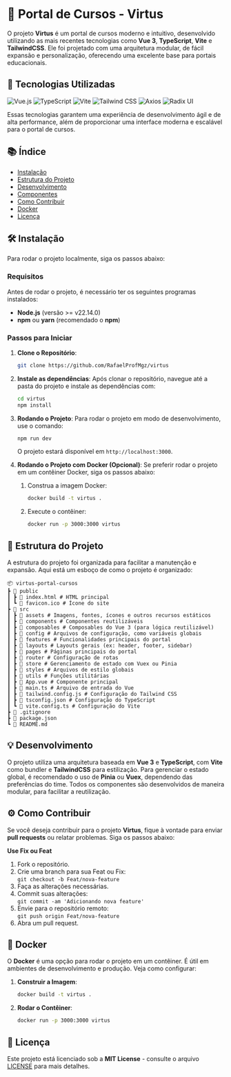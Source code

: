 # 🚀 **Portal de Cursos - Virtus**

O projeto **Virtus** é um portal de cursos moderno e intuitivo, desenvolvido utilizando as mais recentes tecnologias como **Vue 3**, **TypeScript**, **Vite** e **TailwindCSS**. Ele foi projetado com uma arquitetura modular, de fácil expansão e personalização, oferecendo uma excelente base para portais educacionais.

## 🌟 Tecnologias Utilizadas

![Vue.js](https://img.shields.io/badge/Vue.js-4FC08D?style=for-the-badge&logo=vue.js&logoColor=white)
![TypeScript](https://img.shields.io/badge/TypeScript-3178C6?style=for-the-badge&logo=typescript&logoColor=white)
![Vite](https://img.shields.io/badge/Vite-646CFF?style=for-the-badge&logo=vite&logoColor=white)
![Tailwind CSS](https://img.shields.io/badge/Tailwind%20CSS-06B6D4?style=for-the-badge&logo=tailwindcss&logoColor=white)
![Axios](https://img.shields.io/badge/Axios-5A29E4?style=for-the-badge&logo=axios&logoColor=white)
![Radix UI](https://img.shields.io/badge/Radix%20UI-000000?style=for-the-badge&logo=radixui&logoColor=white)

Essas tecnologias garantem uma experiência de desenvolvimento ágil e de alta performance, além de proporcionar uma interface moderna e escalável para o portal de cursos.

## 📚 Índice

- [Instalação](#instalação)
- [Estrutura do Projeto](#estrutura-do-projeto)
- [Desenvolvimento](#desenvolvimento)
- [Componentes](#componentes)
- [Como Contribuir](#como-contribuir)
- [Docker](#docker)
- [Licença](#licença)

## 🛠️ Instalação

Para rodar o projeto localmente, siga os passos abaixo:

### Requisitos

Antes de rodar o projeto, é necessário ter os seguintes programas instalados:

- **Node.js** (versão >= v22.14.0)
- **npm** ou **yarn** (recomendado o **npm**)

### Passos para Iniciar

1. **Clone o Repositório**:

   ```bash
   git clone https://github.com/RafaelProfMgz/virtus
   ```

2. **Instale as dependências**:
   Após clonar o repositório, navegue até a pasta do projeto e instale as dependências com:

   ```bash
   cd virtus
   npm install
   ```

3. **Rodando o Projeto**:
   Para rodar o projeto em modo de desenvolvimento, use o comando:

   ```bash
   npm run dev
   ```

   O projeto estará disponível em `http://localhost:3000`.

4. **Rodando o Projeto com Docker (Opcional)**:
   Se preferir rodar o projeto em um contêiner Docker, siga os passos abaixo:
   1. Construa a imagem Docker:
      ```bash
      docker build -t virtus .
      ```
   2. Execute o contêiner:
      ```bash
      docker run -p 3000:3000 virtus
      ```

## 📁 Estrutura do Projeto

A estrutura do projeto foi organizada para facilitar a manutenção e expansão. Aqui está um esboço de como o projeto é organizado:

```plaintext
📦 virtus-portal-cursos
┣ 📂 public
┃ ┣ 📜 index.html # HTML principal
┃ ┗ 📜 favicon.ico # Ícone do site
┣ 📂 src
┃ ┣ 📂 assets # Imagens, fontes, ícones e outros recursos estáticos
┃ ┣ 📂 components # Componentes reutilizáveis
┃ ┣ 📂 composables # Composables do Vue 3 (para lógica reutilizável)
┃ ┣ 📂 config # Arquivos de configuração, como variáveis globais
┃ ┣ 📂 features # Funcionalidades principais do portal
┃ ┣ 📂 layouts # Layouts gerais (ex: header, footer, sidebar)
┃ ┣ 📂 pages # Páginas principais do portal
┃ ┣ 📂 router # Configuração de rotas
┃ ┣ 📂 store # Gerenciamento de estado com Vuex ou Pinia
┃ ┣ 📂 styles # Arquivos de estilo globais
┃ ┣ 📂 utils # Funções utilitárias
┃ ┣ 📜 App.vue # Componente principal
┃ ┣ 📜 main.ts # Arquivo de entrada do Vue
┃ ┣ 📜 tailwind.config.js # Configuração do Tailwind CSS
┃ ┣ 📜 tsconfig.json # Configuração do TypeScript
┃ ┗ 📜 vite.config.ts # Configuração do Vite
┣ 📜 .gitignore
┣ 📜 package.json
┗ 📜 README.md
```

## 💡 Desenvolvimento

O projeto utiliza uma arquitetura baseada em **Vue 3** e **TypeScript**, com **Vite** como bundler e **TailwindCSS** para estilização. Para gerenciar o estado global, é recomendado o uso de **Pinia** ou **Vuex**, dependendo das preferências do time. Todos os componentes são desenvolvidos de maneira modular, para facilitar a reutilização.

## ⚙️ Como Contribuir

Se você deseja contribuir para o projeto **Virtus**, fique à vontade para enviar **pull requests** ou relatar problemas. Siga os passos abaixo:

**Use Fix ou Feat**
1. Fork o repositório.
2. Crie uma branch para sua Feat ou Fix:  
   `git checkout -b Feat/nova-feature`
3. Faça as alterações necessárias.
4. Commit suas alterações:  
   `git commit -am 'Adicionando nova feature'`
5. Envie para o repositório remoto:  
   `git push origin Feat/nova-feature`
6. Abra um pull request.

## 🐳 Docker

O **Docker** é uma opção para rodar o projeto em um contêiner. É útil em ambientes de desenvolvimento e produção. Veja como configurar:

1. **Construir a Imagem**:

   ```bash
   docker build -t virtus .
   ```

2. **Rodar o Contêiner**:
   ```bash
   docker run -p 3000:3000 virtus
   ```

## 📝 Licença

Este projeto está licenciado sob a **MIT License** - consulte o arquivo [LICENSE](LICENSE) para mais detalhes.
